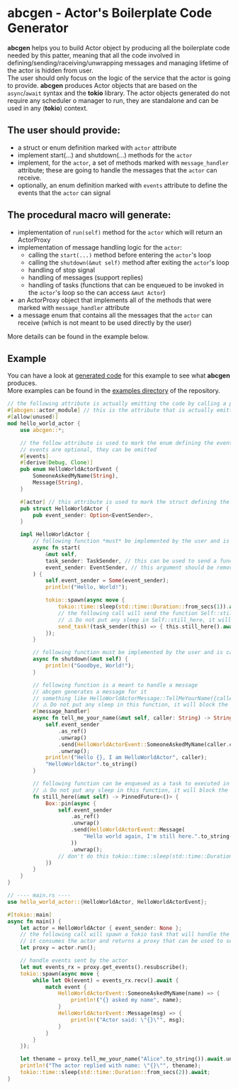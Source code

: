 # abcgen - Actor's Boilerplate Code Generator
**abcgen** helps you to build Actor object by producing all the boilerplate code needed by this patter, meaning that all the code involved in defining/sending/raceiving/unwrapping messages and managing lifetime of the actor is hidden from user. <br> The user should only focus on the logic of the service that the actor is going to provide.
**abcgen** produces Actor objects that are based on the `async`/`await` syntax and the **tokio** library.
The actor objects generated do not require any scheduler o manager to run, they are standalone and can be used in any (**tokio**) context. 

## The user should provide:
- a struct or enum definition marked with `actor` attribute 
- implement start(...) and shutdown(...) methods for the `actor`
- implement, for the `actor`, a set of methods marked with `message_handler` attribute; these are going to handle the messages that the `actor` can receive.
- optionally, an enum definition marked with `events` attribute to define the events that the `actor` can signal

## The procedural macro will generate:
- implementation of `run(self)` method for the `actor` which will return an ActorProxy
- implementation of message handling logic for the `actor`: 
    - calling the `start(...)` method before entering the `actor`'s loop
    - calling the `shutdown(&mut self)` method after exiting the `actor`'s loop
    - handling of stop signal
    - handling of messages (support replies)
    - handling of tasks (functions that can be enqueued to be invoked in the `actor`'s loop so the can access `&mut Actor`)
- an ActorProxy object that implements all of the methods that were marked with `message_handler` attribute
- a message enum that contains all the messages that the `actor` can receive  (which is not meant to be used directly by the user)

More details can be found in the example below.

## Example
You can have a look at [generated code] for this example to see what **abcgen** produces.<br>
More examples can be found in the [examples directory] of the repository.

[generated code]: https://github.com/frabul/abcgen/blob/main/examples/hello_world_expanded.rs

[examples directory]: https://github.com/frabul/abcgen/blob/main/examples/
 

```rust
// the following attribute is actually emitting the code by calling a procedural macro
#[abcgen::actor_module] // this is the attribute that is actually emitting the code by calling a procedural macro
#[allow(unused)]
mod hello_world_actor {
    use abcgen::*;

    // the follow attribute is used to mark the enum defining the events that can be signaled by the actor
    // events are optional, they can be omitted
    #[events]
    #[derive(Debug, Clone)]
    pub enum HelloWorldActorEvent {
        SomeoneAskedMyName(String),
        Message(String),
    }

    #[actor] // this attribute is used to mark the struct defining the actor
    pub struct HelloWorldActor {
        pub event_sender: Option<EventSender>,
    }

    impl HelloWorldActor {
        // following function *must* be implemented by the user and is called by the run function
        async fn start(
            &mut self,
            task_sender: TaskSender, // this can be used to send a function to be invoked in the actor's loop
            event_sender: EventSender, // this argument should be removed if there are no events
        ) {
            self.event_sender = Some(event_sender);
            println!("Hello, World!");

            tokio::spawn(async move {
                tokio::time::sleep(std::time::Duration::from_secs(1)).await;
                // the following call will send the function Self::still_here to be invoked by the actor's loop
                // ⚠️ Do not put any sleep in Self::still_here, it will block the actor's loop 
                send_task!(task_sender(this) => { this.still_here().await; });
            });
        }

        // following function must be implemented by the user and is called befor termination
        async fn shutdown(&mut self) {
            println!("Goodbye, World!");
        }

        // following function is a meant to handle a message
        // abcgen generates a message for it
        // something like HelloWorldActorMessage::TellMeYourName({caller: String, respond_to: tokio::sync::oneshot::Sender<String>})
        // ⚠️ Do not put any sleep in this function, it will block the actor's task
        #[message_handler]
        async fn tell_me_your_name(&mut self, caller: String) -> String {
            self.event_sender
                .as_ref()
                .unwrap()
                .send(HelloWorldActorEvent::SomeoneAskedMyName(caller.clone()))
                .unwrap();
            println!("Hello {}, I am HelloWorldActor", caller);
            "HelloWorldActor".to_string()
        }

        // following function can be enqueued as a task to executed in the actor's task
        // ⚠️ Do not put any sleep in this function, it will block the actor's task
        fn still_here(&mut self) -> PinnedFuture<()> {
            Box::pin(async {
                self.event_sender
                    .as_ref()
                    .unwrap()
                    .send(HelloWorldActorEvent::Message(
                        "Hello world again, I'm still here.".to_string(),
                    ))
                    .unwrap();
                // don't do this tokio::time::sleep(std::time::Duration::from_secs(1)).await;
            })
        }
    }
}

// ---- main.rs ----
use hello_world_actor::{HelloWorldActor, HelloWorldActorEvent};

#[tokio::main]
async fn main() {
    let actor = HelloWorldActor { event_sender: None };
    // the following call will spawn a tokio task that will handle the messages received by the actor
    // it consumes the actor and returns a proxy that can be used to send and receive messages
    let proxy = actor.run();

    // handle events sent by the actor
    let mut events_rx = proxy.get_events().resubscribe();
    tokio::spawn(async move {
        while let Ok(event) = events_rx.recv().await {
            match event {
                HelloWorldActorEvent::SomeoneAskedMyName(name) => {
                    println!("{} asked my name", name);
                }
                HelloWorldActorEvent::Message(msg) => {
                    println!("Actor said: \"{}\"", msg);
                }
            }
        }
    });

    let thename = proxy.tell_me_your_name("Alice".to_string()).await.unwrap();
    println!("The actor replied with name: \"{}\"", thename);
    tokio::time::sleep(std::time::Duration::from_secs(2)).await;
}


```


